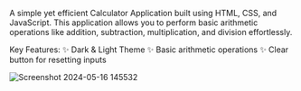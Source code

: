 A simple yet efficient Calculator Application built using HTML, CSS, and JavaScript. This application allows you to perform basic arithmetic operations like addition, subtraction, multiplication, and division effortlessly.

Key Features:
✨ Dark & Light Theme
✨ Basic arithmetic operations
✨ Clear button for resetting inputs

![Screenshot 2024-05-16 145532](https://github.com/chamithKavinda/Calculator/assets/139870167/3b0c525c-d586-4926-b8e5-592c63480ceb)


